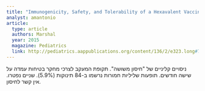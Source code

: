 ```yaml
---
title: "Immunogenicity, Safety, and Tolerability of a Hexavalent Vaccine in Infants"
analyst: amantonio
article:
  type: article
  authors: Marshal
  year: 2015
  magazine: Pediatrics
  link: http://pediatrics.aappublications.org/content/136/2/e323.long#T5
---
```


ניסויים קליניים של "חיסון משושה". תקופת המעקב לצרכי מחקר בטיחות עמדה על שישה חודשים.
תופעות שליליות חמורות נרשמו ב-84 תינוקות (5.9%). שניים נפטרו. אין קשר לחיסון.
